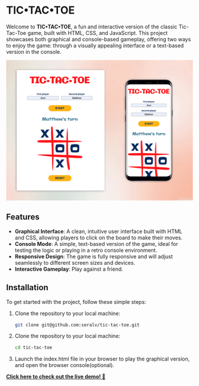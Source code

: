 # TIC•TAC•TOE

Welcome to **TIC•TAC•TOE**, a fun and interactive version of the classic Tic-Tac-Toe game, built with HTML, CSS, and JavaScript. This project showcases both graphical and console-based gameplay, offering two ways to enjoy the game: through a visually appealing interface or a text-based version in the console.

![Game Sample](images/sample.png)

## Features

- **Graphical Interface**: A clean, intuitive user interface built with HTML and CSS, allowing players to click on the board to make their moves.
- **Console Mode**: A simple, text-based version of the game, ideal for testing the logic or playing in a retro console environment.
- **Responsive Design**: The game is fully responsive and will adjust seamlessly to different screen sizes and devices.
- **Interactive Gameplay**: Play against a friend.

## Installation

To get started with the project, follow these simple steps:

1. Clone the repository to your local machine:

   ```bash
   git clone git@github.com:seralv/tic-tac-toe.git

   ```

2. Clone the repository to your local machine:

   ```bash
   cd tic-tac-toe

   ```

3. Launch the index.html file in your browser to play the graphical version, and open the browser console(optional).

**[Click here to check out the live demo! 🚀](https://seralv.github.io/tic-tac-toe/)**
